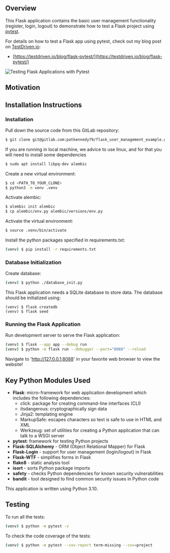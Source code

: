 ## Overview

This Flask application contains the basic user management functionality (register, login, logout) to demonstrate how to test a Flask project using [pytest](https://docs.pytest.org/en/stable/).

For details on how to test a Flask app using pytest, check out my blog post on [TestDriven.io](https://testdriven.io/):

* [https://testdriven.io/blog/flask-pytest/](https://testdriven.io/blog/flask-pytest/)

![Testing Flask Applications with Pytest](project/static/img/flask_pytest_social.png?raw=true "Testing Flask Applications with Pytest")

## Motivation

## Installation Instructions

### Installation

Pull down the source code from this GitLab repository:

```sh
$ git clone git@gitlab.com:patkennedy79/flask_user_management_example.git
```
If you are running in local machine, we advice to use linux, and for that you will need to install some dependencies
```sh
$ sudo apt install libpq-dev alembic
```
Create a new virtual environment:

```sh
$ cd <PATH_TO_YOUR_CLONE>
$ python3 -m venv .venv
```

Activate alembic:
```sh
$ alembic init alembic
$ cp alembic/env.py alembic/versions/env.py
```

Activate the virtual environment:
```sh
$ source .venv/bin/activate
```

Install the python packages specified in requirements.txt:

```sh
(venv) $ pip install -r requirements.txt
```

### Database Initialization

Create database:
```sh
(venv) $ python ./database_init.py
```
This Flask application needs a SQLite database to store data.  The database should be initialized using:

```
(venv) $ flask createdb
(venv) $ flask seed
```

### Running the Flask Application

Run development server to serve the Flask application:

```sh
(venv) $ flask --app app --debug run
(venv) $ python -m flask run --debugger --port="8088" --reload
```

Navigate to 'http://127.0.0.1:8088' in your favorite web browser to view the website!

## Key Python Modules Used

* **Flask**: micro-framework for web application development which includes the following dependencies:
  * click: package for creating command-line interfaces (CLI)
  * itsdangerous: cryptographically sign data
  * Jinja2: templating engine
  * MarkupSafe: escapes characters so text is safe to use in HTML and XML
  * Werkzeug: set of utilities for creating a Python application that can talk to a WSGI server
* **pytest**: framework for testing Python projects
* **Flask-SQLAlchemy** - ORM (Object Relational Mapper) for Flask
* **Flask-Login** - support for user management (login/logout) in Flask
* **Flask-WTF** - simplifies forms in Flask
* **flake8** - static analysis tool
* **isort** - sorts Python package imports
* **safety** - checks Python dependencies for known security vulnerabilities
* **bandit** - tool designed to find common security issues in Python code

This application is written using Python 3.10.

## Testing

To run all the tests:

```sh
(venv) $ python -m pytest -v
```

To check the code coverage of the tests:

```sh
(venv) $ python -m pytest --cov-report term-missing --cov=project
```

